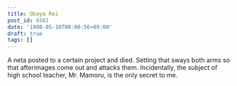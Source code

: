 ```yaml
---
title: Obaya Rei
post_id: 6501
date: '1998-05-10T00:00:56+09:00'
draft: true
tags: []
---
```


A neta posted to a certain project and died. Setting that sways both arms so that afterimages come out and attacks them. Incidentally, the subject of high school teacher, Mr. Mamoru, is the only secret to me.
